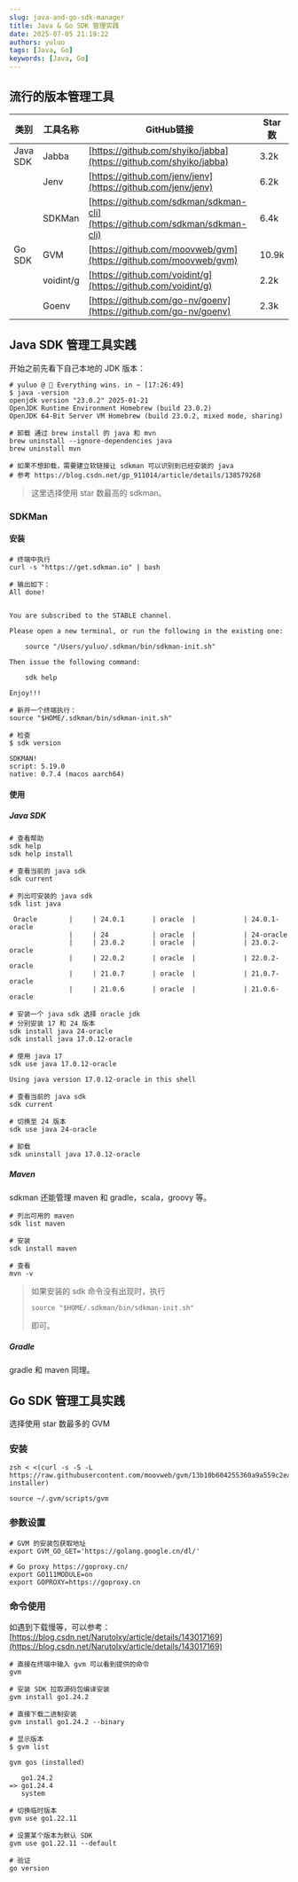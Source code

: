 ```yaml
---
slug: java-and-go-sdk-manager
title: Java & Go SDK 管理实践
date: 2025-07-05 21:19:22
authors: yuluo
tags: [Java, Go]
keywords: [Java, Go]
---
```


<!-- truncate -->


## 流行的版本管理工具

| 类别     | 工具名称    | GitHub链接                                                        | Star数 |
| -------- | ----------- | ----------------------------------------------------------------- | ------ |
| Java SDK | Jabba       | [https://github.com/shyiko/jabba](https://github.com/shyiko/jabba) | 3.2k   |
|          | Jenv        | [https://github.com/jenv/jenv](https://github.com/jenv/jenv)     | 6.2k   |
|          | SDKMan      | [https://github.com/sdkman/sdkman-cli](https://github.com/sdkman/sdkman-cli) | 6.4k   |
| Go SDK   | GVM         | [https://github.com/moovweb/gvm](https://github.com/moovweb/gvm)   | 10.9k  |
|          | voidint/g   | [https://github.com/voidint/g](https://github.com/voidint/g)       | 2.2k   |
|          | Goenv       | [https://github.com/go-nv/goenv](https://github.com/go-nv/goenv)   | 2.3k   |

## Java SDK 管理工具实践

开始之前先看下自己本地的 JDK 版本：

```shell
# yuluo @ 💯 Everything wins. in ~ [17:26:49]
$ java -version
openjdk version "23.0.2" 2025-01-21
OpenJDK Runtime Environment Homebrew (build 23.0.2)
OpenJDK 64-Bit Server VM Homebrew (build 23.0.2, mixed mode, sharing)

# 卸载 通过 brew install 的 java 和 mvn
brew uninstall --ignore-dependencies java
brew uninstall mvn

# 如果不想卸载，需要建立软链接让 sdkman 可以识别到已经安装的 java
# 参考 https://blog.csdn.net/gp_911014/article/details/138579268
```

> 这里选择使用 star 数最高的 sdkman。

### SDKMan 
#### 安装

```shell
# 终端中执行
curl -s "https://get.sdkman.io" | bash

# 输出如下：
All done!


You are subscribed to the STABLE channel.

Please open a new terminal, or run the following in the existing one:

    source "/Users/yuluo/.sdkman/bin/sdkman-init.sh"

Then issue the following command:

    sdk help

Enjoy!!!

# 新开一个终端执行：
source "$HOME/.sdkman/bin/sdkman-init.sh"

# 检查
$ sdk version

SDKMAN!
script: 5.19.0
native: 0.7.4 (macos aarch64)
```

#### 使用

##### Java SDK

```shell
# 查看帮助
sdk help
sdk help install

# 查看当前的 java sdk
sdk current

# 列出可安装的 java sdk
sdk list java

 Oracle        |     | 24.0.1       | oracle  |            | 24.0.1-oracle
               |     | 24           | oracle  |            | 24-oracle
               |     | 23.0.2       | oracle  |            | 23.0.2-oracle
               |     | 22.0.2       | oracle  |            | 22.0.2-oracle
               |     | 21.0.7       | oracle  |            | 21.0.7-oracle
               |     | 21.0.6       | oracle  |            | 21.0.6-oracle

# 安装一个 java sdk 选择 oracle jdk
# 分别安装 17 和 24 版本
sdk install java 24-oracle
sdk install java 17.0.12-oracle

# 使用 java 17
sdk use java 17.0.12-oracle

Using java version 17.0.12-oracle in this shell

# 查看当前的 java sdk
sdk current

# 切换至 24 版本
sdk use java 24-oracle

# 卸载
sdk uninstall java 17.0.12-oracle
```

##### Maven

sdkman 还能管理 maven 和 gradle，scala，groovy 等。

```shell
# 列出可用的 maven
sdk list maven

# 安装
sdk install maven

# 查看
mvn -v
```

> 如果安装的 sdk 命令没有出现时，执行 
>
> `source "$HOME/.sdkman/bin/sdkman-init.sh"`
>
> 即可。
>

##### Gradle

gradle 和 maven 同理。

## Go SDK 管理工具实践

选择使用 star 数最多的 GVM

### 安装

```shell
zsh < <(curl -s -S -L https://raw.githubusercontent.com/moovweb/gvm/13b10b604255360a9a559c2ea23ba42e75cb536e/binscripts/gvm-installer)

source ~/.gvm/scripts/gvm
```

### 参数设置

```shell
# GVM 的安装包获取地址
export GVM_GO_GET='https://golang.google.cn/dl/'

# Go proxy https://goproxy.cn/
export GO111MODULE=on
export GOPROXY=https://goproxy.cn
```

### 命令使用

如遇到下载慢等，可以参考：[https://blog.csdn.net/Narutolxy/article/details/143017169](https://blog.csdn.net/Narutolxy/article/details/143017169)

```plain
# 直接在终端中输入 gvm 可以看到提供的命令
gvm

# 安装 SDK 拉取源码包编译安装
gvm install go1.24.2

# 直接下载二进制安装
gvm install go1.24.2 --binary

# 显示版本
$ gvm list

gvm gos (installed)

   go1.24.2
=> go1.24.4
   system

# 切换临时版本
gvm use go1.22.11

# 设置某个版本为默认 SDK
gvm use go1.22.11 --default

# 验证
go version
```
